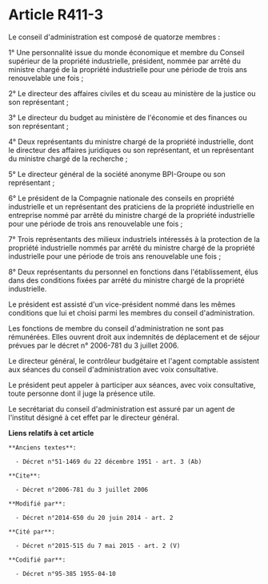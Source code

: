 # Article R411-3

Le conseil d'administration est composé de quatorze membres : 

1° Une personnalité issue du monde économique et membre du Conseil supérieur de la propriété industrielle, président, nommée
par arrêté du ministre chargé de la propriété industrielle pour une période de trois ans renouvelable une fois ; 

2° Le directeur des affaires civiles et du sceau au ministère de la justice ou son représentant ; 

3° Le directeur du budget au ministère de l'économie et des finances ou son représentant ; 

4° Deux représentants du ministre chargé de la propriété industrielle, dont le directeur des affaires juridiques ou son
représentant, et un représentant du ministre chargé de la recherche ; 

5° Le directeur général de la société anonyme BPI-Groupe ou son représentant ; 

6° Le président de la Compagnie nationale des conseils en propriété industrielle et un représentant des praticiens de la
propriété industrielle en entreprise nommé par arrêté du ministre chargé de la propriété industrielle pour une période de
trois ans renouvelable une fois ; 

7° Trois représentants des milieux industriels intéressés à la protection de la propriété industrielle nommés par arrêté du
ministre chargé de la propriété industrielle pour une période de trois ans renouvelable une fois ; 

8° Deux représentants du personnel en fonctions dans l'établissement, élus dans des conditions fixées par arrêté du ministre
chargé de la propriété industrielle. 

Le président est assisté d'un vice-président nommé dans les mêmes conditions que lui et choisi parmi les membres du conseil
d'administration. 

Les fonctions de membre du conseil d'administration ne sont pas rémunérées. Elles ouvrent droit aux indemnités de déplacement
et de séjour prévues par le décret n° 2006-781 du 3 juillet 2006. 

Le directeur général, le contrôleur budgétaire et l'agent comptable assistent aux séances du conseil d'administration avec
voix consultative. 

Le président peut appeler à participer aux séances, avec voix consultative, toute personne dont il juge la présence utile. 

Le secrétariat du conseil d'administration est assuré par un agent de l'institut désigné à cet effet par le directeur
général.

**Liens relatifs à cet article**

	**Anciens textes**:

	  - Décret n°51-1469 du 22 décembre 1951 - art. 3 (Ab)

	**Cite**:

	  - Décret n°2006-781 du 3 juillet 2006

	**Modifié par**:

	  - Décret n°2014-650 du 20 juin 2014 - art. 2

	**Cité par**:

	  - Décret n°2015-515 du 7 mai 2015 - art. 2 (V)

	**Codifié par**:

	  - Décret n°95-385 1955-04-10
